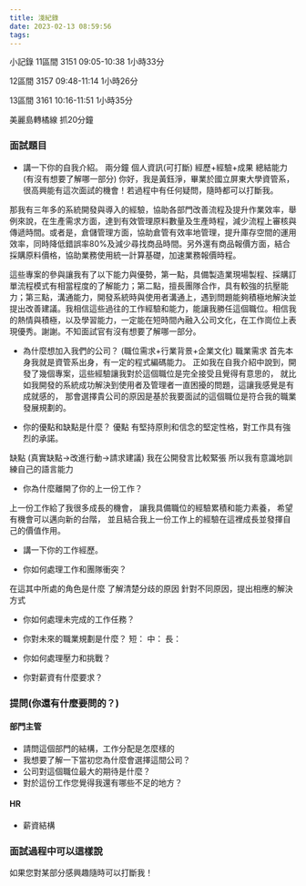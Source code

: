 ```yaml
---
title: 淺紀錄
date: 2023-02-13 08:59:56
tags:
---
```


小記錄
11區間 3151 09:05-10:38 1小時33分

12區間 3157 09:48-11:14 1小時26分

13區間 3161 10:16-11:51 1小時35分

美麗島轉橘線 抓20分鐘
<!--more-->

### 面試題目
* 講一下你的自我介紹。
兩分鐘 個人資訊(可打斷)
經歷+經驗+成果
總結能力(有沒有想要了解哪一部分)
你好，我是黃鈺淨，畢業於國立屏東大學資管系，很高興能有這次面試的機會！若過程中有任何疑問，隨時都可以打斷我。

那我有三年多的系統開發與導入的經驗，協助各部門改善流程及提升作業效率，舉例來說，在生產需求方面，達到有效管理原料數量及生產時程，減少流程上審核與傳遞時間。或者是，倉儲管理方面，協助倉管有效率地管理，提升庫存空間的運用效率，同時降低錯誤率80%及減少尋找商品時間。另外還有商品報價方面，結合採購原料價格，協助業務使用統一計算基礎，加速業務報價時程。

這些專案的參與讓我有了以下能力與優勢，第一點，具備製造業現場製程、採購訂單流程模式有相當程度的了解能力；第二點，擅長團隊合作，具有較強的抗壓能力；第三點，溝通能力，開發系統時與使用者溝通上，遇到問題能夠積極地解決並提出改善建議。我相信這些過往的工作經驗和能力，能讓我勝任這個職位。相信我的熱情與積極，以及學習能力，一定能在短時間內融入公司文化，在工作崗位上表現優秀。謝謝。不知面試官有沒有想要了解哪一部分。

* 為什麼想加入我們的公司？
(職位需求+行業背景+企業文化)
職業需求
首先本身我就是資管系出身，有一定的程式編碼能力。
正如我在自我介紹中說到，開發了幾個專案，這些經驗讓我對於這個職位是完全接受且覺得有意思的，
就比如我開發的系統成功解決到使用者及管理者一直困擾的問題，這讓我感覺是有成就感的，
那會選擇貴公司的原因是基於我要面試的這個職位是符合我的職業發展規劃的。

* 你的優點和缺點是什麼？
優點
有堅持原則和信念的堅定性格，對工作具有強烈的承諾。

缺點
(真實缺點→改進行動→請求建議)
我在公開發言比較緊張
所以我有意識地訓練自己的語言能力

* 你為什麼離開了你的上一份工作？

上一份工作給了我很多成長的機會，
讓我具備職位的經驗累積和能力素養，
希望有機會可以邁向新的台階，
並且結合我上一份工作上的經驗在這裡成長並發揮自己的價值作用。

* 講一下你的工作經歷。

* 你如何處理工作和團隊衝突？

在這其中所處的角色是什麼
了解清楚分歧的原因
針對不同原因，提出相應的解決方式

* 你如何處理未完成的工作任務？

* 你對未來的職業規劃是什麼？
短：
中：
長：

* 你如何處理壓力和挑戰？

* 你對薪資有什麼要求？



### 提問(你還有什麼要問的？)
#### 部門主管
* 請問這個部門的結構，工作分配是怎麼樣的
* 我想要了解一下當初您為什麼會選擇這間公司？
* 公司對這個職位最大的期待是什麼？
* 對於這份工作您覺得我還有哪些不足的地方？

#### HR
* 薪資結構

### 面試過程中可以這樣說
如果您對某部分感興趣隨時可以打斷我！
